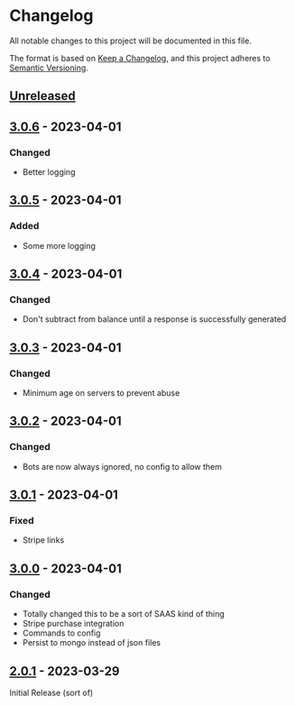 # Changelog

All notable changes to this project will be documented in this file.

The format is based on [Keep a Changelog](https://keepachangelog.com/en/1.0.0/),
and this project adheres to [Semantic Versioning](https://semver.org/spec/v2.0.0.html).

## [Unreleased]

## [3.0.6] - 2023-04-01

### Changed

-   Better logging

## [3.0.5] - 2023-04-01

### Added

-   Some more logging

## [3.0.4] - 2023-04-01

### Changed

-   Don't subtract from balance until a response is successfully generated

## [3.0.3] - 2023-04-01

### Changed

-   Minimum age on servers to prevent abuse

## [3.0.2] - 2023-04-01

### Changed

-   Bots are now always ignored, no config to allow them

## [3.0.1] - 2023-04-01

### Fixed

-   Stripe links

## [3.0.0] - 2023-04-01

### Changed

-   Totally changed this to be a sort of SAAS kind of thing
-   Stripe purchase integration
-   Commands to config
-   Persist to mongo instead of json files

## [2.0.1] - 2023-03-29

Initial Release (sort of)

[Unreleased]: https://github.com/MarcDerhammer/DiscordAIBot/compare/3.0.6...HEAD

[3.0.6]: https://github.com/MarcDerhammer/DiscordAIBot/compare/3.0.5...3.0.6

[3.0.5]: https://github.com/MarcDerhammer/DiscordAIBot/compare/3.0.4...3.0.5

[3.0.4]: https://github.com/MarcDerhammer/DiscordAIBot/compare/3.0.3...3.0.4

[3.0.3]: https://github.com/MarcDerhammer/DiscordAIBot/compare/3.0.2...3.0.3

[3.0.2]: https://github.com/MarcDerhammer/DiscordAIBot/compare/3.0.1...3.0.2

[3.0.1]: https://github.com/MarcDerhammer/DiscordAIBot/compare/3.0.0...3.0.1

[3.0.0]: https://github.com/MarcDerhammer/DiscordAIBot/compare/2.0.1...3.0.0

[2.0.1]: https://github.com/MarcDerhammer/DiscordAIBot/compare/8dd7d24674bf168f9c0b21f97aeaf2e3f57641ce...2.0.1
